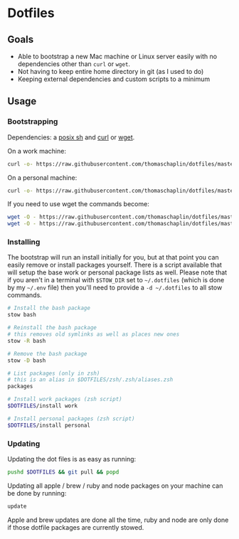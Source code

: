 # Dotfiles

## Goals

* Able to bootstrap a new Mac machine or Linux server easily with no
  dependencies other than `curl` or `wget`.
* Not having to keep entire home directory in git (as I used to do)
* Keeping external dependencies and custom scripts to a minimum

## Usage

### Bootstrapping

Dependencies: a [posix sh][] and [curl][] or [wget][].

[posix sh]: (http://pubs.opengroup.org/onlinepubs/009695399/utilities/sh.html)
[curl]: https://curl.haxx.se/
[wget]: https://www.gnu.org/software/wget/

On a work machine:

```sh
curl -o- https://raw.githubusercontent.com/thomaschaplin/dotfiles/master/bootstrap | sh -s work
```

On a personal machine:
```sh
curl -o- https://raw.githubusercontent.com/thomaschaplin/dotfiles/master/bootstrap | sh -s personal
```

If you need to use wget the commands become:

```sh
wget -O - https://raw.githubusercontent.com/thomaschaplin/dotfiles/master/bootstrap | sh work
wget -O - https://raw.githubusercontent.com/thomaschaplin/dotfiles/master/bootstrap | sh personal
```

### Installing

The bootstrap will run an install initially for you, but at that point you can
easily remove or install packages yourself. There is a script available that
will setup the base work or personal package lists as well. Please note that if you
aren't in a terminal with `$STOW_DIR` set to `~/.dotfiles` (which is done by my
`~/.env` file) then you'll need to provide a `-d ~/.dotfiles` to all stow
commands.

```sh
# Install the bash package
stow bash

# Reinstall the bash package
# this removes old symlinks as well as places new ones
stow -R bash

# Remove the bash package
stow -D bash

# List packages (only in zsh)
# this is an alias in $DOTFILES/zsh/.zsh/aliases.zsh
packages

# Install work packages (zsh script)
$DOTFILES/install work

# Install personal packages (zsh script)
$DOTFILES/install personal
```

### Updating

Updating the dot files is as easy as running:

```sh
pushd $DOTFILES && git pull && popd
```

Updating all apple / brew / ruby and node packages on your machine can be done
by running:

```sh
update
```

Apple and brew updates are done all the time, ruby and node are only done if
those dotfile packages are currently stowed.
